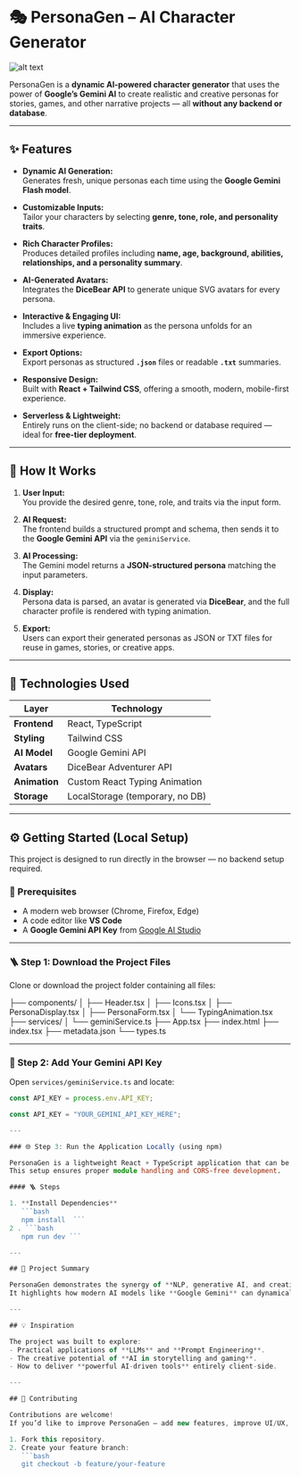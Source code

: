 # 🎭 PersonaGen – AI Character Generator  
![alt text](https://img.shields.io/badge/PersonaGen-AI%20Character%20Generator-8B5CF6?style=for-the-badge&logo=react)

PersonaGen is a **dynamic AI-powered character generator** that uses the power of **Google’s Gemini AI** to create realistic and creative personas for stories, games, and other narrative projects — all **without any backend or database**.  

---

## ✨ Features

- **Dynamic AI Generation:**  
  Generates fresh, unique personas each time using the **Google Gemini Flash model**.

- **Customizable Inputs:**  
  Tailor your characters by selecting **genre, tone, role, and personality traits**.

- **Rich Character Profiles:**  
  Produces detailed profiles including **name, age, background, abilities, relationships, and a personality summary**.

- **AI-Generated Avatars:**  
  Integrates the **DiceBear API** to generate unique SVG avatars for every persona.

- **Interactive & Engaging UI:**  
  Includes a live **typing animation** as the persona unfolds for an immersive experience.

- **Export Options:**  
  Export personas as structured **`.json`** files or readable **`.txt`** summaries.

- **Responsive Design:**  
  Built with **React + Tailwind CSS**, offering a smooth, modern, mobile-first experience.

- **Serverless & Lightweight:**  
  Entirely runs on the client-side; no backend or database required — ideal for **free-tier deployment**.

---

## 🚀 How It Works

1. **User Input:**  
   You provide the desired genre, tone, role, and traits via the input form.

2. **AI Request:**  
   The frontend builds a structured prompt and schema, then sends it to the **Google Gemini API** via the `geminiService`.

3. **AI Processing:**  
   The Gemini model returns a **JSON-structured persona** matching the input parameters.

4. **Display:**  
   Persona data is parsed, an avatar is generated via **DiceBear**, and the full character profile is rendered with typing animation.

5. **Export:**  
   Users can export their generated personas as JSON or TXT files for reuse in games, stories, or creative apps.

---

## 🧠 Technologies Used

| Layer | Technology |
|--------|-------------|
| **Frontend** | React, TypeScript |
| **Styling** | Tailwind CSS |
| **AI Model** | Google Gemini API |
| **Avatars** | DiceBear Adventurer API |
| **Animation** | Custom React Typing Animation |
| **Storage** | LocalStorage (temporary, no DB) |

---

## ⚙️ Getting Started (Local Setup)

This project is designed to run directly in the browser — no backend setup required.

### 🔧 Prerequisites

- A modern web browser (Chrome, Firefox, Edge)
- A code editor like **VS Code**
- A **Google Gemini API Key** from [Google AI Studio](https://aistudio.google.com/)

---

### 🪜 Step 1: Download the Project Files

Clone or download the project folder containing all files:

├── components/
│ ├── Header.tsx
│ ├── Icons.tsx
│ ├── PersonaDisplay.tsx
│ ├── PersonaForm.tsx
│ └── TypingAnimation.tsx
├── services/
│ └── geminiService.ts
├── App.tsx
├── index.html
├── index.tsx
├── metadata.json
└── types.ts


---

### 🔑 Step 2: Add Your Gemini API Key

Open `services/geminiService.ts` and locate:

```typescript
const API_KEY = process.env.API_KEY;

const API_KEY = "YOUR_GEMINI_API_KEY_HERE";

---

### 🌐 Step 3: Run the Application Locally (using npm)

PersonaGen is a lightweight React + TypeScript application that can be run directly using **npm** or **yarn**.  
This setup ensures proper module handling and CORS-free development.

#### 🪜 Steps

1. **Install Dependencies**
   ```bash
   npm install  ```
2 . ```bash
   npm run dev ```

---

## 🧠 Project Summary

PersonaGen demonstrates the synergy of **NLP, generative AI, and creative storytelling** — all implemented efficiently without any backend.  
It highlights how modern AI models like **Google Gemini** can dynamically craft imaginative, human-like characters while keeping the system lightweight, fast, and free-tier friendly.

---

## 💡 Inspiration

The project was built to explore:
- Practical applications of **LLMs** and **Prompt Engineering**.  
- The creative potential of **AI in storytelling and gaming**.  
- How to deliver **powerful AI-driven tools** entirely client-side.  

---

## 🙌 Contributing

Contributions are welcome!  
If you’d like to improve PersonaGen — add new features, improve UI/UX, or integrate advanced AI models — feel free to:

1. Fork this repository.  
2. Create your feature branch:  
   ```bash
   git checkout -b feature/your-feature

